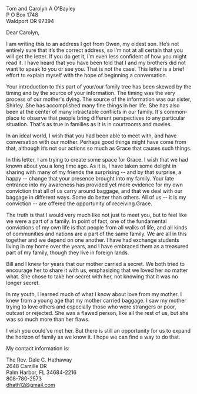 <!-- Output copied to clipboard! -->

<!-- Yay, no errors, warnings, or alerts! -->

Tom and Carolyn A O'Bayley  
P O Box 1748  
Waldport OR 97394

Dear Carolyn,

I am writing this to an address I got from Owen, my oldest son. He’s not entirely sure that it’s the correct address, so I’m not at all certain that you will get the letter. If you do get it, I’m even less confident of how you might read it. I have heard that you have been told that I and my brothers did not want to speak to you or see you. That is not the case. This letter is a brief effort to explain myself with the hope of beginning a conversation.

Your introduction to this part of your/our family tree has been skewed by the timing and by the source of your information. The timing was the very process of our mother's dying. The source of the information was our sister, Shirley. She has accomplished many fine things in her life. She has also been at the center of many intractable conflicts in our family. It's common-place to observe that people bring different perspectives to any particular situation. That's as true in families as it is in courtrooms and movies.

In an ideal world, I wish that you had been able to meet with, and have conversation with our mother. Perhaps good things might have come from that, although it’s not our actions so much as Grace that causes such things. 

In this letter, I am trying to create some space for Grace. I wish that we had known about you a long time ago. As it is, I have taken some delight in sharing with many of my friends the surprising -- and by that surprise, a happy -- change that your presence brought into my family. Your late entrance into my awareness has provided yet more evidence for my own conviction that all of us carry around baggage, and that we deal with our baggage in different ways. Some do better than others. All of us -- it is my conviction -- are offered the opportunity of receiving Grace.

The truth is that I would very much like not just to meet you, but to feel like we were a part of a family. In point of fact, one of the fundamental convictions of my own life is that people from all walks of life, and all kinds of communities and nations are a part of the same family. We are all in this together and we depend on one another. I have had exchange students living in my home over the years, and I have embraced them as a treasured part of my family, though they live in foreign lands.

Bill and I knew for years that our mother carried a secret. We both tried to encourage her to share it with us, emphasizing that we loved her no matter what. She chose to take her secret with her, not knowing that it was no longer secret. 

In my youth, I learned much of what I know about love from my mother. I knew from a young age that my mother carried baggage. I saw my mother trying to love others and especially those who were strangers or poor, outcast or rejected. She was a flawed person, like all the rest of us, but she was so much more than her     flaws.

I wish you could’ve met her. But there is still an opportunity for us to expand the horizon of family as we know it. I hope we can find a way to do that.

My contact information is:

The Rev. Dale C. Hathaway  
2648 Camille DR  
Palm Harbor, FL  34684-2216  
808-780-2573  
dhath12@gmail.com


